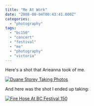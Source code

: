 ```yaml
---
title: "Me At Work"
date: "2008-08-04T00:43:41.000Z"
categories: 
  - "photography"
tags: 
  - "bc150"
  - "concert"
  - "festival"
  - "me"
  - "photography"
  - "victoria"
---
```


Here's a shot that Arieanna took of me.

[![Duane Storey Taking Photos](http://farm4.static.flickr.com/3063/2730342744_40d88b7828.jpg?v=0)](http://www.flickr.com/photos/ianivarieanna/2730342744/)

And here was the shot I ended up taking:

[![Fire Hose At BC Festival 150](http://farm4.static.flickr.com/3061/2730106750_bf3055f308.jpg?v=0)](http://www.flickr.com/photos/duanestorey/2730106750/)

